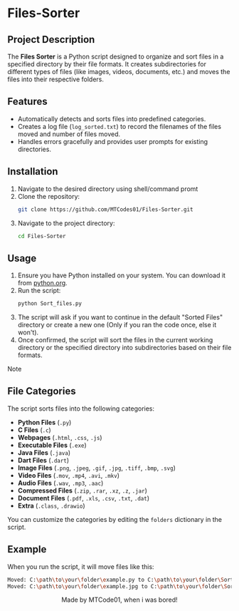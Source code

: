 # Files-Sorter

## Project Description

The **Files Sorter** is a Python script designed to organize and sort files in a specified directory by their file formats. It creates subdirectories for different types of files (like images, videos, documents, etc.) and moves the files into their respective folders.

## Features

- Automatically detects and sorts files into predefined categories.
- Creates a log file (`log_sorted.txt`) to record the filenames of the files moved and number of files moved.
- Handles errors gracefully and provides user prompts for existing directories.

## Installation
1. Navigate to the desired directory using shell/command promt
2. Clone the repository:
    ```sh
    git clone https://github.com/MTCodes01/Files-Sorter.git
    ```
3. Navigate to the project directory:
    ```sh
    cd Files-Sorter
    ```
 ## Usage

1. Ensure you have Python installed on your system. You can download it from [python.org](https://www.python.org/).
2. Run the script:
    ```sh
    python Sort_files.py
    ```
3. The script will ask if you want to continue in the default "Sorted Files" directory or create a new one (Only if you ran the code once, else it won't).
4. Once confirmed, the script will sort the files in the current working directory or the specified directory into subdirectories based on their file formats.

> [!NOTE]
> ## File Categories
>
> The script sorts files into the following categories:
> - **Python Files** (`.py`)
> - **C Files** (`.c`)
> - **Webpages** (`.html`, `.css`, `.js`)
> - **Executable Files** (`.exe`)
> - **Java Files** (`.java`)
> - **Dart Files** (`.dart`)
> - **Image Files** (`.png`, `.jpeg`, `.gif`, `.jpg`, `.tiff`, `.bmp`, `.svg`)
> - **Video Files** (`.mov`, `.mp4`, `.avi`, `.mkv`)
> - **Audio Files** (`.wav`, `.mp3`, `.aac`)
> - **Compressed Files** (`.zip`, `.rar`, `.xz`, `.z`, `.jar`)
> - **Document Files** (`.pdf`, `.xls`, `.csv`, `.txt`, `.dat`)
> - **Extra** (`.class`, `.drawio`)
> 
> You can customize the categories by editing the `folders` dictionary in the script.

## Example

When you run the script, it will move files like this:
```sh
Moved: C:\path\to\your\folder\example.py to C:\path\to\your\folder\Sorted Files\Python Files\example.py
Moved: C:\path\to\your\folder\example.jpg to C:\path\to\your\folder\Sorted Files\Image Files\example.jpg
```

<div align="center">
  Made by MTCode01, when i was bored!
</div>

